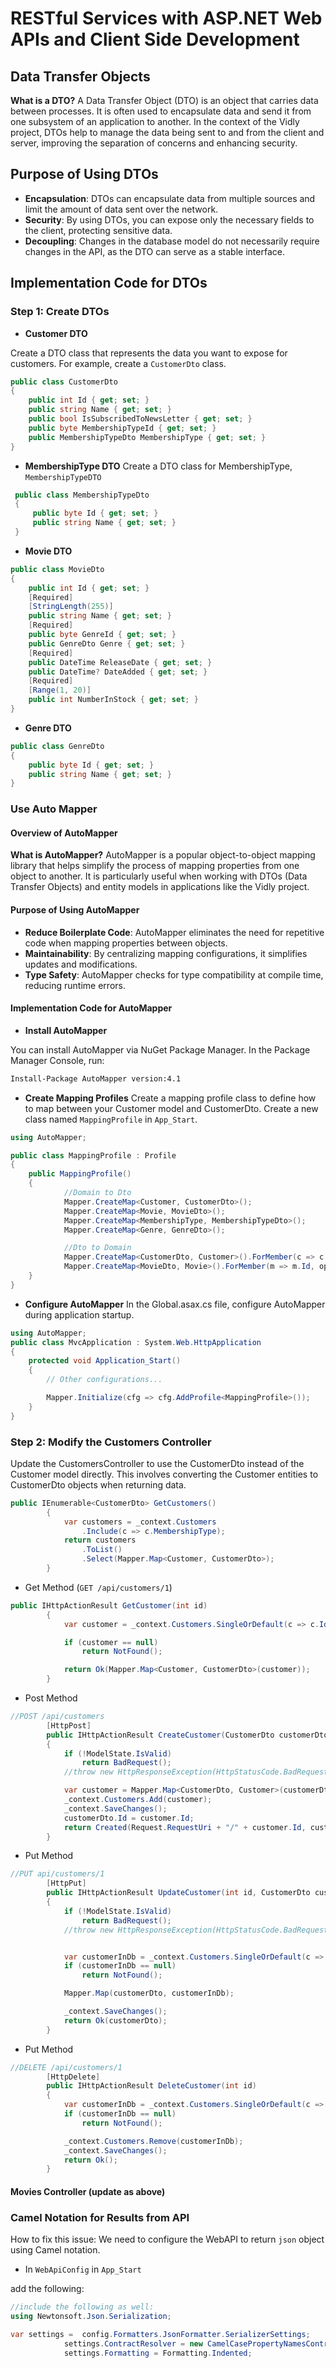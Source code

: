 # RESTful Services with ASP.NET Web APIs and Client Side Development

## Data Transfer Objects
**What is a DTO?**
A Data Transfer Object (DTO) is an object that carries data between processes. It is often used to encapsulate data and send it from one subsystem of an application to another. In the context of the Vidly project, DTOs help to manage the data being sent to and from the client and server, improving the separation of concerns and enhancing security.

## Purpose of Using DTOs

- **Encapsulation**: DTOs can encapsulate data from multiple sources and limit the amount of data sent over the network.
- **Security**: By using DTOs, you can expose only the necessary fields to the client, protecting sensitive data.
- **Decoupling**: Changes in the database model do not necessarily require changes in the API, as the DTO can serve as a stable interface.

## Implementation Code for DTOs

### Step 1: Create DTOs

- **Customer DTO**

Create a DTO class that represents the data you want to expose for customers. For example, create a `CustomerDto` class.

```csharp
public class CustomerDto
{
    public int Id { get; set; }
    public string Name { get; set; }
    public bool IsSubscribedToNewsLetter { get; set; }
    public byte MembershipTypeId { get; set; }
    public MembershipTypeDto MembershipType { get; set; }
}
```

- **MembershipType DTO**
Create a DTO class for MembershipType, `MembershipTypeDTO`

```csharp
 public class MembershipTypeDto
 {
     public byte Id { get; set; }
     public string Name { get; set; }
 }
```
- **Movie DTO**
```csharp
public class MovieDto
{
    public int Id { get; set; }
    [Required]
    [StringLength(255)]
    public string Name { get; set; }
    [Required]
    public byte GenreId { get; set; }
    public GenreDto Genre { get; set; }
    [Required]
    public DateTime ReleaseDate { get; set; }
    public DateTime? DateAdded { get; set; }
    [Required]
    [Range(1, 20)]
    public int NumberInStock { get; set; }
}
```
- **Genre DTO**
```csharp
public class GenreDto
{
    public byte Id { get; set; }
    public string Name { get; set; }
}
```

### Use Auto Mapper

#### Overview of AutoMapper

**What is AutoMapper?**
AutoMapper is a popular object-to-object mapping library that helps simplify the process of mapping properties from one object to another. It is particularly useful when working with DTOs (Data Transfer Objects) and entity models in applications like the Vidly project.

#### Purpose of Using AutoMapper

- **Reduce Boilerplate Code**: AutoMapper eliminates the need for repetitive code when mapping properties between objects.
- **Maintainability**: By centralizing mapping configurations, it simplifies updates and modifications.
- **Type Safety**: AutoMapper checks for type compatibility at compile time, reducing runtime errors.

#### Implementation Code for AutoMapper

- **Install AutoMapper**

You can install AutoMapper via NuGet Package Manager. In the Package Manager Console, run:

```bash
Install-Package AutoMapper version:4.1
```

- **Create Mapping Profiles**
Create a mapping profile class to define how to map between your Customer model and CustomerDto. Create a new class named `MappingProfile` in `App_Start`.

```csharp
using AutoMapper;
```
```csharp
public class MappingProfile : Profile
{
    public MappingProfile()
    {
            //Domain to Dto
            Mapper.CreateMap<Customer, CustomerDto>();
            Mapper.CreateMap<Movie, MovieDto>();
            Mapper.CreateMap<MembershipType, MembershipTypeDto>();
            Mapper.CreateMap<Genre, GenreDto>();

            //Dto to Domain
            Mapper.CreateMap<CustomerDto, Customer>().ForMember(c => c.Id, opt => opt.Ignore());
            Mapper.CreateMap<MovieDto, Movie>().ForMember(m => m.Id, opt => opt.Ignore());
    }
}
```

- **Configure AutoMapper**
In the Global.asax.cs file, configure AutoMapper during application startup.


```csharp
using AutoMapper;
public class MvcApplication : System.Web.HttpApplication
{
    protected void Application_Start()
    {
        // Other configurations...

        Mapper.Initialize(cfg => cfg.AddProfile<MappingProfile>());
    }
}
```
### Step 2: Modify the Customers Controller
Update the CustomersController to use the CustomerDto instead of the Customer model directly. This involves converting the Customer entities to CustomerDto objects when returning data.

```csharp
public IEnumerable<CustomerDto> GetCustomers()
        {
            var customers = _context.Customers
                .Include(c => c.MembershipType);            
            return customers
                .ToList()
                .Select(Mapper.Map<Customer, CustomerDto>);
        }
```

- Get Method (`GET /api/customers/1`)
```csharp
public IHttpActionResult GetCustomer(int id)
        {
            var customer = _context.Customers.SingleOrDefault(c => c.Id == id);

            if (customer == null)
                return NotFound();

            return Ok(Mapper.Map<Customer, CustomerDto>(customer));
        }
```
- Post Method

```csharp
//POST /api/customers
        [HttpPost]
        public IHttpActionResult CreateCustomer(CustomerDto customerDto)
        {
            if (!ModelState.IsValid)
                return BadRequest();
            //throw new HttpResponseException(HttpStatusCode.BadRequest);

            var customer = Mapper.Map<CustomerDto, Customer>(customerDto);
            _context.Customers.Add(customer);
            _context.SaveChanges();
            customerDto.Id = customer.Id;
            return Created(Request.RequestUri + "/" + customer.Id, customerDto);
        }
```

- Put Method

```csharp
//PUT api/customers/1
        [HttpPut]
        public IHttpActionResult UpdateCustomer(int id, CustomerDto customerDto)
        {
            if (!ModelState.IsValid)
                return BadRequest();
            //throw new HttpResponseException(HttpStatusCode.BadRequest);


            var customerInDb = _context.Customers.SingleOrDefault(c => c.Id == id);
            if (customerInDb == null)
                return NotFound();

            Mapper.Map(customerDto, customerInDb);

            _context.SaveChanges();
            return Ok(customerDto);
        }
```

- Put Method

```csharp
//DELETE /api/customers/1
        [HttpDelete]
        public IHttpActionResult DeleteCustomer(int id)
        {
            var customerInDb = _context.Customers.SingleOrDefault(c => c.Id == id);
            if (customerInDb == null)
                return NotFound();

            _context.Customers.Remove(customerInDb);
            _context.SaveChanges();
            return Ok();
        }
```


#### Movies Controller (update as above)

### Camel Notation for Results from API

How to fix this issue:
We need to configure the WebAPI to return `json` object using Camel notation.

- In `WebApiConfig` in `App_Start`

add the following:

```csharp
//include the following as well:
using Newtonsoft.Json.Serialization;
```
```csharp
var settings =  config.Formatters.JsonFormatter.SerializerSettings;
            settings.ContractResolver = new CamelCasePropertyNamesContractResolver();
            settings.Formatting = Formatting.Indented;
```
